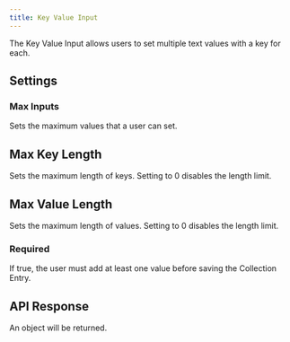 ```yaml
---
title: Key Value Input
---
```


The Key Value Input allows users to set multiple text values with a key for each.

## Settings

### Max Inputs

Sets the maximum values that a user can set.

## Max Key Length

Sets the maximum length of keys. Setting to 0 disables the length limit.

## Max Value Length

Sets the maximum length of values. Setting to 0 disables the length limit.

### Required

If true, the user must add at least one value before saving the Collection Entry.

## API Response

An object will be returned.